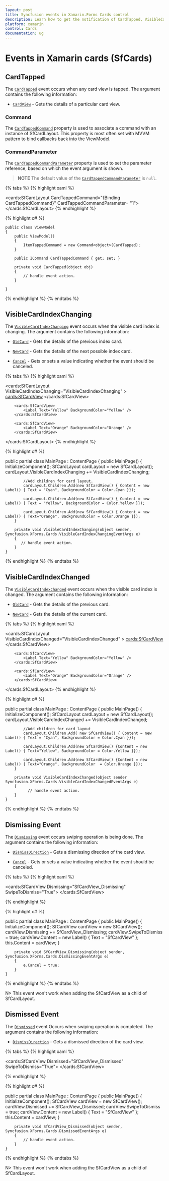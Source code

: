 ```yaml
---
layout: post
title: Syncfusion events in Xamarin.Forms Cards control
description: Learn how to get the notification of CardTapped, VisibleCardIndexChanging, VisibleCardIndexChanged, Dismissing and Dismissed event in Xamarin.Cards 
platform: xamarin
control: Cards
documentation: ug
---
```


# Events in Xamarin cards (SfCards)

## CardTapped

The [`CardTapped`](https://help.syncfusion.com/cr/xamarin/Syncfusion.Cards.XForms~Syncfusion.XForms.Cards.SfCardLayout~CardTapped_EV.html) event occurs when any card view is tapped. The argument contains the following information:

* [`CardView`](https://help.syncfusion.com/cr/xamarin/Syncfusion.Cards.XForms~Syncfusion.XForms.Cards.SfCardView.html) - Gets the details of a particular card view.

### Command

The [`CardTappedCommand`](https://help.syncfusion.com/cr/cref_files/xamarin/Syncfusion.Cards.XForms~Syncfusion.XForms.Cards.SfCardLayout~CardTappedCommand.html) property is used to associate a command with an instance of SfCardLayout. This property is most often set with MVVM pattern to bind callbacks back into the ViewModel.

### CommandParameter

The [`CardTappedCommandParameter`](https://help.syncfusion.com/cr/cref_files/xamarin/Syncfusion.Cards.XForms~Syncfusion.XForms.Cards.SfCardLayout~CardTappedCommandParameter.html) property is used to set the parameter reference, based on which the event argument is shown.

>**NOTE**
The default value of the [`CardTappedCommandParameter`](https://help.syncfusion.com/cr/cref_files/xamarin/Syncfusion.Cards.XForms~Syncfusion.XForms.Cards.SfCardLayout~CardTappedCommandParameter.html) is `null`.

{% tabs %}
{% highlight xaml %}

<cards:SfCardLayout CardTappedCommand="{Binding CardTappedCommand}" CardTappedCommandParameter= "1">
             <!--Add children for card layout-->
</cards:SfCardLayout>
{% endhighlight %}

{% highlight c# %}

    public class ViewModel
    {
        public ViewModel()
        {
            ItemTappedCommand = new Command<object>(CardTapped);
        }

        public ICommand CardTappedCommand { get; set; }

        private void CardTapped(object obj)
        {
            // handle event action.
        }

    }

{% endhighlight %}
{% endtabs %}

## VisibleCardIndexChanging

The [`VisibleCardIndexChanging`](https://help.syncfusion.com/cr/cref_files/xamarin/Syncfusion.Cards.XForms~Syncfusion.XForms.Cards.SfCardLayout~VisibleCardIndexChanging_EV.html) event occurs when the visible card index is changing. The argument contains the following information:

* [`OldCard`](https://help.syncfusion.com/cr/cref_files/xamarin/Syncfusion.Cards.XForms~Syncfusion.XForms.Cards.VisibleCardIndexChangingEventArgs~OldCard.html) - Gets the details of the previous index card.

* [`NewCard`](https://help.syncfusion.com/cr/cref_files/xamarin/Syncfusion.Cards.XForms~Syncfusion.XForms.Cards.VisibleCardIndexChangingEventArgs~NewCard.html) - Gets the details of the next possible index card.

* [`Cancel`](https://help.syncfusion.com/cr/cref_files/xamarin/Syncfusion.Core.XForms~Syncfusion.XForms.Core.CancelEventArgs~Cancel.html) - Gets or sets a value indicating whether the event should be canceled.

{% tabs %}
{% highlight xaml %}

<cards:SfCardLayout VisibleCardIndexChanging="VisibleCardIndexChanging" >
		<cards:SfCardView>
			<Label Text="Cyan" BackgroundColor="Cyan" />
		</cards:SfCardView>

		<cards:SfCardView>
			<Label Text="Yellow" BackgroundColor="Yellow" />
		</cards:SfCardView>

		<cards:SfCardView>
			<Label Text="Orange" BackgroundColor="Orange" />
		</cards:SfCardView>
</cards:SfCardLayout>
{% endhighlight %}

{% highlight c# %}

public partial class MainPage : ContentPage
    {
        public MainPage()
        {
            InitializeComponent();
			SfCardLayout cardLayout = new SfCardLayout();
            cardLayout.VisibleCardIndexChanging += VisibleCardIndexChanging;

            //Add children for card layout. 
            cardLayout.Children.Add(new SfCardView() { Content = new Label() { Text = "Cyan", BackgroundColor = Color.Cyan }});

            cardLayout.Children.Add(new SfCardView() { Content = new Label() { Text = "Yellow", BackgroundColor = Color.Yellow }});

            cardLayout.Children.Add(new SfCardView() { Content = new Label() { Text="Orange", BackgroundColor = Color.Orange }});
        }

        private void VisibleCardIndexChanging(object sender, Syncfusion.XForms.Cards.VisibleCardIndexChangingEventArgs e)
        {
           // handle event action.
        }
	}


{% endhighlight %}
{% endtabs %}

## VisibleCardIndexChanged

The [`VisibleCardIndexChanged`](https://help.syncfusion.com/cr/cref_files/xamarin/Syncfusion.Cards.XForms~Syncfusion.XForms.Cards.SfCardLayout~VisibleCardIndexChanged_EV.html) event occurs when the visible card index is changed. The argument contains the following information:

* [`OldCard`](https://help.syncfusion.com/cr/cref_files/xamarin/Syncfusion.Cards.XForms~Syncfusion.XForms.Cards.VisibleCardIndexChangedEventArgs~OldCard.html) - Gets the details of the previous card.

* [`NewCard`](https://help.syncfusion.com/cr/cref_files/xamarin/Syncfusion.Cards.XForms~Syncfusion.XForms.Cards.VisibleCardIndexChangedEventArgs~NewCard.html) - Gets the details of the current card.

{% tabs %}
{% highlight xaml %}

<cards:SfCardLayout VisibleCardIndexChanged="VisibleCardIndexChanged" >
		<cards:SfCardView>
			<Label Text="Cyan" BackgroundColor="Cyan" />
		</cards:SfCardView>

		<cards:SfCardView>
			<Label Text="Yellow" BackgroundColor="Yellow" />
		</cards:SfCardView>

		<cards:SfCardView>
			<Label Text="Orange" BackgroundColor="Orange" />
		</cards:SfCardView>
</cards:SfCardLayout>
{% endhighlight %}

{% highlight c# %}

public partial class MainPage : ContentPage
    {
        public MainPage()
        {
            InitializeComponent();
			SfCardLayout cardLayout = new SfCardLayout();
            cardLayout.VisibleCardIndexChanged += VisibleCardIndexChanged;

            //Add children for card layout 
            cardLayout.Children.Add( new SfCardView() { Content = new Label() { Text = "Cyan", BackgroundColor = Color.Cyan }});

            cardLayout.Children.Add(new SfCardView() {Content = new Label() { Text="Yellow", BackgroundColor = Color.Yellow }});

            cardLayout.Children.Add(new SfCardView() {Content = new Label() { Text="Orange", BackgroundColor  = Color.Orange }});
        }

        private void VisibleCardIndexChanged(object sender Syncfusion.XForms.Cards.VisibleCardIndexChangedEventArgs e)
        {
              // handle event action.
        }
	}


{% endhighlight %}
{% endtabs %}

## Dismissing Event

The [`Dismissing`](https://help.syncfusion.com/cr/cref_files/xamarin/Syncfusion.Cards.XForms~Syncfusion.XForms.Cards.SfCardView~Dismissing_EV.html) event occurs swiping operation is being done. The argument contains the following information:

* [`DismissDirection`](https://help.syncfusion.com/cr/cref_files/xamarin/Syncfusion.Cards.XForms~Syncfusion.XForms.Cards.DismissingEventArgs~DismissDirection.html) - Gets a dismissing direction of the card view.

* [`Cancel`](https://help.syncfusion.com/cr/cref_files/xamarin/Syncfusion.Core.XForms~Syncfusion.XForms.Core.CancelEventArgs~Cancel.html) - Gets or sets a value indicating whether the event should be canceled.

{% tabs %}
{% highlight xaml %}

<cards:SfCardView Dismissing="SfCardView_Dismissing" SwipeToDismiss="True">
    <Label Text="SfCardView" />
</cards:SfCardView>

{% endhighlight %}

{% highlight c# %}

public partial class MainPage : ContentPage
    {
        public MainPage()
        {
            InitializeComponent();
            SfCardView cardView = new SfCardView();
            cardView.Dismissing += SfCardView_Dismissing;
            cardView.SwipeToDismiss = true;
            cardView.Content = new Label() { Text = "SfCardView" };
            this.Content = cardView;
        }

        private void SfCardView_Dismissing(object sender, Syncfusion.XForms.Cards.DismissingEventArgs e)
        {
            e.Cancel = true;
        }
	}

{% endhighlight %}
{% endtabs %}

N> This event won't work when adding the SfCardView as a child of SfCardLayout.

## Dismissed Event

The [`Dismissed`](https://help.syncfusion.com/cr/cref_files/xamarin/Syncfusion.Cards.XForms~Syncfusion.XForms.Cards.SfCardView~Dismissed_EV.html) event Occurs when swiping operation is completed. The argument contains the following information:

* [`DismissDirection`](https://help.syncfusion.com/cr/cref_files/xamarin/Syncfusion.Cards.XForms~Syncfusion.XForms.Cards.DismissedEventArgs~DismissDirection.html) - Gets a dismissed direction of the card view.

{% tabs %}
{% highlight xaml %}

 <cards:SfCardView Dismissed="SfCardView_Dismissed" SwipeToDismiss="True">
    <Label Text="SfCardView" />
</cards:SfCardView>

{% endhighlight %}

{% highlight c# %}

public partial class MainPage : ContentPage
    {
        public MainPage()
        {
            InitializeComponent();
			SfCardView cardView = new SfCardView();
            cardView.Dismissed += SfCardView_Dismissed;
            cardView.SwipeToDismiss = true;
            cardView.Content = new Label() { Text = "SfCardView" };
            this.Content = cardView;
        }

        private void SfCardView_Dismissed(object sender, Syncfusion.XForms.Cards.DismissedEventArgs e)
        {
            // handle event action.
        }
	}

{% endhighlight %}
{% endtabs %}

N> This event won't work when adding the SfCardView as a child of SfCardLayout.